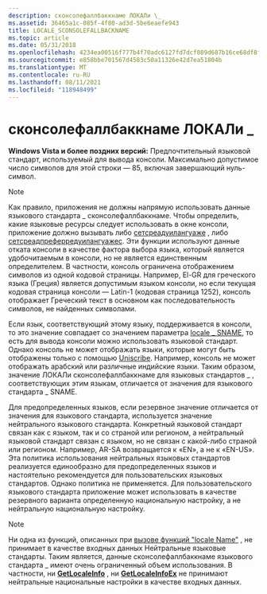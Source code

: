 ```yaml
---
description: сконсолефаллбаккнаме ЛОКАЛи \_
ms.assetid: 36465a1c-085f-4f80-ad3d-5be6eaefe943
title: LOCALE_SCONSOLEFALLBACKNAME
ms.topic: article
ms.date: 05/31/2018
ms.openlocfilehash: 4234ea00516f777b4f70adc6127fd7dcf089d687b16ce68df8fbb210057b469b
ms.sourcegitcommit: e858bbe701567d4583c50a11326e42d7ea51804b
ms.translationtype: MT
ms.contentlocale: ru-RU
ms.lasthandoff: 08/11/2021
ms.locfileid: "118948499"
---
```

# <a name="locale_sconsolefallbackname"></a>сконсолефаллбаккнаме ЛОКАЛи \_

**Windows Vista и более поздних версий:** Предпочтительный языковой стандарт, используемый для вывода консоли. Максимально допустимое число символов для этой строки — 85, включая завершающий нуль-символ.

> [!Note]  
> Как правило, приложения не должны напрямую использовать данные языкового стандарта \_ сконсолефаллбаккнаме. Чтобы определить, какие языковые ресурсы следует использовать в окне консоли, приложение должно вызывать либо [сетсреадуилангуаже](/windows/desktop/api/Winnls/nf-winnls-setthreaduilanguage) , либо [сетсреадпреферредуилангуажес](/windows/desktop/api/Winnls/nf-winnls-setthreadpreferreduilanguages). Эти функции используют данные отката консоли в качестве фактора выбора языка, который является удобочитаемым в консоли, но не является единственным определителем. В частности, консоль ограничена отображением символов из одной кодовой страницы. Например, El-GR для греческого языка (Греция) является допустимым языком консоли, но если текущая кодовая страница консоли — Latin-1 (кодовая страница 1252), консоль отображает Греческий текст в основном как последовательность символов, не найденных символами.

 

Если язык, соответствующий этому языку, поддерживается в консоли, то это значение совпадает со значением параметра [locale \_ SNAME](locale-sname.md), то есть для вывода консоли можно использовать языковой стандарт. Однако консоль не может отображать языки, которые могут быть отображены только с помощью [Uniscribe](uniscribe.md). Например, консоль не может отображать арабский или различные индийские языки. Таким образом, значение ЛОКАЛи сконсолефаллбаккнаме для языковых стандартов \_ , соответствующих этим языкам, отличается от значения для языкового стандарта \_ SNAME.

Для предопределенных языков, если резервное значение отличается от значения для языкового стандарта, используется значение нейтрального языкового стандарта. Конкретный языковой стандарт связан как с языком, так и со страной или регионом, а нейтральный языковой стандарт связан с языком, но не связан с какой-либо страной или регионом. Например, AR-SA возвращается к «EN», а не к «EN-US». Эта политика использования нейтральных языковых стандартов реализуется единообразно для предопределенных языков и настоятельно рекомендуется для пользовательских языковых стандартов. Однако политика не применяется. Для пользовательского языкового стандарта приложение может использовать в качестве резервного варианта определенную национальную настройку, а не нейтральную национальную настройку.

> [!Note]  
> Ни одна из функций, описанных при [вызове функций "locale Name"](calling-the--locale-name--functions.md) , не принимает в качестве входных данных Нейтральные языковые стандарты. Таким является, данные сконсолефаллбаккнаме языкового стандарта \_ имеют очень ограниченный объем использования. В частности, ни [**GetLocaleInfo**](/windows/desktop/api/Winnls/nf-winnls-getlocaleinfoa) , ни [**GetLocaleInfoEx**](/windows/desktop/api/Winnls/nf-winnls-getlocaleinfoex) не принимают нейтральные национальные настройки в качестве входных данных.

 

 

 




